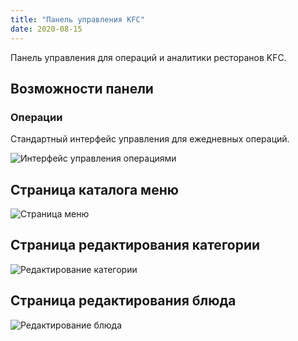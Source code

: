 ```yaml
---
title: "Панель управления KFC"
date: 2020-08-15
---
```


Панель управления для операций и аналитики ресторанов KFC.

## Возможности панели

### Операции
Стандартный интерфейс управления для ежедневных операций.

![](image3.png "Интерфейс управления операциями")

Страница каталога меню
---------------------

![](image1.png "Страница меню")

Страница редактирования категории
------------------

![](image2.png "Редактирование категории")

Страница редактирования блюда
--------------

![](image3.png "Редактирование блюда")
